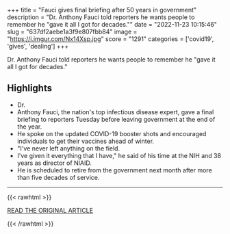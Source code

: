 +++
title = "Fauci gives final briefing after 50 years in government"
description = "Dr. Anthony Fauci told reporters he wants people to remember he \"gave it all I got for decades.\""
date = "2022-11-23 10:15:46"
slug = "637df2aebe1a3f9e807fbb84"
image = "https://i.imgur.com/Nx14Xsp.jpg"
score = "1291"
categories = ['covid19', 'gives', 'dealing']
+++

Dr. Anthony Fauci told reporters he wants people to remember he \"gave it all I got for decades.\"

## Highlights

- Dr.
- Anthony Fauci, the nation's top infectious disease expert, gave a final briefing to reporters Tuesday before leaving government at the end of the year.
- He spoke on the updated COVID-19 booster shots and encouraged individuals to get their vaccines ahead of winter.
- "I've never left anything on the field.
- I've given it everything that I have," he said of his time at the NIH and 38 years as director of NIAID.
- He is scheduled to retire from the government next month after more than five decades of service.

---

{{< rawhtml >}}
  <p class="article-category">
    <a target="_blank" href="https://abcnews.go.com/Politics/fauci-final-briefing-after-50-years-government-gave/story?id=93754988">READ THE ORIGINAL ARTICLE</a>
  </p>
{{< /rawhtml >}}
